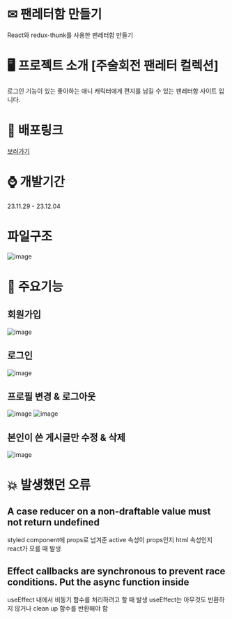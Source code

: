 # ✉ 팬레터함 만들기
React와 redux-thunk를 사용한 팬레터함 만들기

# 🖥 프로젝트 소개 [주술회전 팬레터 컬렉션]
로그인 기능이 있는 좋아하는 애니 캐릭터에게 편지를 남길 수 있는 팬레터함 사이트 입니다.

# 🔗 배포링크
[보러가기](https://sparta-fan-letter-auth.vercel.app/)

# ⌚ 개발기간
23.11.29 - 23.12.04

# 파일구조
![image](https://github.com/mi-hee-k/sparta-fan-letter-auth/assets/90510192/a87c1ba1-7141-4833-9783-38560df8d32e)


# 📌 주요기능
## 회원가입
![image](https://github.com/mi-hee-k/sparta-fan-letter-auth/assets/90510192/2eec4211-2cd7-4dc4-992f-82656d4287f9)


## 로그인
![image](https://github.com/mi-hee-k/sparta-fan-letter-auth/assets/90510192/992b779e-206b-44a3-b430-fb639aae8eec)


## 프로필 변경 & 로그아웃
![image](https://github.com/mi-hee-k/sparta-fan-letter-auth/assets/90510192/1d5921db-4622-429b-9539-2a33c9a04173)
![image](https://github.com/mi-hee-k/sparta-fan-letter-auth/assets/90510192/d7e5209f-e9a9-4187-81b5-1a1b9880170b)


## 본인이 쓴 게시글만 수정 & 삭제
![image](https://github.com/mi-hee-k/sparta-fan-letter-auth/assets/90510192/bed94439-dbfa-4b28-b4f5-583564b69096)


# 💥 발생했던 오류
## A case reducer on a non-draftable value must not return undefined
styled component에 props로 넘겨준
active 속성이 props인지 html 속성인지 react가 모를 때 발생


## Effect callbacks are synchronous to prevent race conditions. Put the async function inside
useEffect 내에서 비동기 함수를 처리하려고 할 때 발생
useEffect는 아무것도 반환하지 않거나 clean up 함수를 반환해야 함

